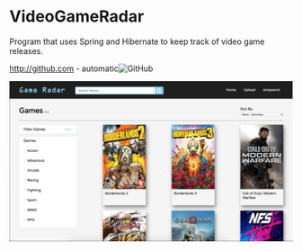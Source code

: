 # VideoGameRadar
Program that uses Spring and Hibernate to keep track of video game releases. 

http://github.com - automatic![GitHub](http://github.com)


![Image of HomePage](/Images/homepage.png)
